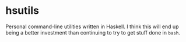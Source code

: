 # hsutils

Personal command-line utilities written in Haskell. I think this will end up being a better investment than continuing to try to get stuff done in `bash`.
